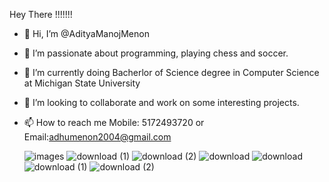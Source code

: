 Hey There !!!!!!!

- 👋 Hi, I’m @AdityaManojMenon
- 👀 I’m passionate about programming, playing chess and soccer.
- 🌱 I’m currently doing Bacherlor of Science degree in Computer Science at Michigan State University
- 💞️ I’m looking to collaborate and work on some interesting projects.
- 📫 How to reach me Mobile: 5172493720 or Email:adhumenon2004@gmail.com
  
   ![images](https://github.com/AdityaManojMenon/AdityaManojMenon/assets/143031124/d9b1b1c4-2460-4d8c-aa5a-91a6b7ab49b0)
![download (1)](https://github.com/AdityaManojMenon/AdityaManojMenon/assets/143031124/989016db-193f-4e92-9dcc-91d87fe0d9d5) ![download (2)](https://github.com/AdityaManojMenon/AdityaManojMenon/assets/143031124/cfa01155-4efb-4c85-abb8-ba162cddc6c8)     ![download](https://github.com/AdityaManojMenon/AdityaManojMenon/assets/143031124/11b50209-f410-4e67-b162-309657e0fba6)  ![download](https://github.com/AdityaManojMenon/AdityaManojMenon/assets/143031124/f8143df2-b813-414a-ae94-e42fb0b50a9b)  ![download (1)](https://github.com/AdityaManojMenon/AdityaManojMenon/assets/143031124/5a7fe385-383c-4a53-a06e-0c47569d21e2)  ![download (2)](https://github.com/AdityaManojMenon/AdityaManojMenon/assets/143031124/e6ed4a2e-247b-4297-9384-fb9b32556799)









<!---
AdityaManojMenon/AdityaManojMenon is a ✨ special ✨ repository because its `README.md` (this file) appears on your GitHub profile.
You can click the Preview link to take a look at your changes.
--->
